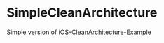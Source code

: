 # SimpleCleanArchitecture
Simple version of [iOS-CleanArchitecture-Example](https://github.com/a-beco/iOS-CleanArchitecture-Example)
